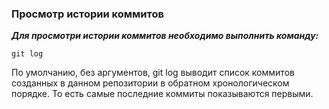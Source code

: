 ### Просмотр истории коммитов

***Для просмотри истории коммитов необходимо выполнить команду:***
```
git log
```
По умолчанию, без аргументов, git log выводит список коммитов созданных в данном репозитории в обратном хронологическом порядке. То есть самые последние коммиты показываются первыми. 
